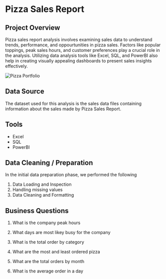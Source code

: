 
# **Pizza Sales Report**

## Project Overview

Pizza sales report analysis involves examining sales data to understand trends, performance, and oppourtunities in pizza sales. Factors like popular toppings, peak sales hours, and customer preferences play a crucial role in the analysis. Utilizing data analysis tools like Excel, SQL, and PowerBI also help in creating visually appealing dashboards to present sales insights effectively.

![Pizza Portfolio](https://github.com/Oluwafemiokans/Pizza-Sales-Report/assets/159950899/c966879f-2f73-47a5-8e94-f8395f124aa7)

## Data Source

The dataset used for this analysis is the sales data files containing information about the sales made by Pizza Sales Report.

## Tools 

- Excel
- SQL
- PowerBI

## Data Cleaning / Preparation

In the initial data preparation phase, we performed the following

1. Data Loading and Inspection
2. Handling missing values
3. Data Cleaning and Formatting

## Business Questions

1. What is the company peak hours

2. What days are most likey busy for the company

3. What is the total order by category

4. What are the most and least ordered pizza

5. What are the total orders by month

6. What is the average order in a day
